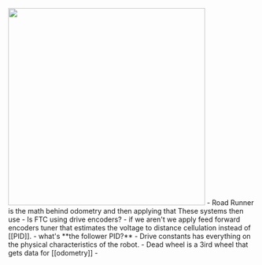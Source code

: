 <img src = "https://i.imgur.com/jDCh8rW.png" width =400>
- Road Runner is the math behind odometry and then applying that These systems then use  
- Is FTC using drive encoders?
- if we aren't we apply feed forward encoders tuner that estimates the voltage to distance cellulation instead of [[PID]]. 
- what's **the follower PID?**
- Drive constants has everything on the physical characteristics of the robot.
- Dead wheel is a 3ird wheel that gets data for [[odometry]] 
- 
